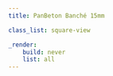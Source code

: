 ```yaml
---
title: PanBeton Banché 15mm

class_list: square-view

_render:
    build: never
    list: all
---
```

